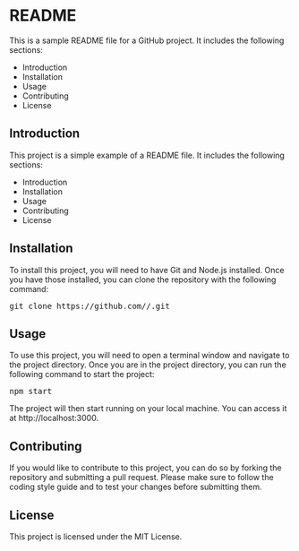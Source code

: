 <!DOCTYPE html>
<html>
<body>
  <h1>README</h1>
  <p>This is a sample README file for a GitHub project. It includes the following sections:</p>
  <ul>
    <li>Introduction</li>
    <li>Installation</li>
    <li>Usage</li>
    <li>Contributing</li>
    <li>License</li>
  </ul>
  <h2>Introduction</h2>
  <p>This project is a simple example of a README file. It includes the following sections:</p>
  <ul>
    <li>Introduction</li>
    <li>Installation</li>
    <li>Usage</li>
    <li>Contributing</li>
    <li>License</li>
  </ul>
  <h2>Installation</h2>
  <p>To install this project, you will need to have Git and Node.js installed. Once you have those installed, you can clone the repository with the following command:</p>
  <pre>
git clone https://github.com/<username>/<project-name>.git
</pre>
  <h2>Usage</h2>
  <p>To use this project, you will need to open a terminal window and navigate to the project directory. Once you are in the project directory, you can run the following command to start the project:</p>
  <pre>
npm start
</pre>
  <p>The project will then start running on your local machine. You can access it at http://localhost:3000.</p>
  <h2>Contributing</h2>
  <p>If you would like to contribute to this project, you can do so by forking the repository and submitting a pull request. Please make sure to follow the coding style guide and to test your changes before submitting them.</p>
  <h2>License</h2>
  <p>This project is licensed under the MIT License.</p>
</body>
</html>
